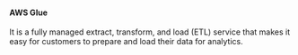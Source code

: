 #### AWS Glue

It is a fully managed extract, transform, and load (ETL) service that makes it easy for customers to prepare and load their data for analytics.